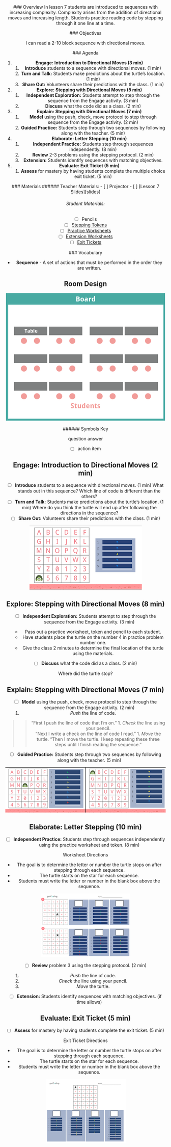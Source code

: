 <header class='header' title='Directional Moves' subtitle='Lesson 7'/>

<notable>
<iconp src='/icons/activity.png'>### Overview</iconp>
In lesson 7 students are introduced to sequences with increasing complexity. Complexity arises from the addition of directional moves and increasing length. Students practice reading code by stepping through it one line at a time.


<iconp src='/icons/objectives.png'>### Objectives</iconp>

I can read a 2-10 block sequence with directional moves.

<iconp src='/icons/agenda.png'>### Agenda</iconp>

1. **Engage: Introduction to Directional Moves (3 min)**
	1. **Introduce** students to a sequence with directional moves. (1 min)
	1. **Turn and Talk:** Students make predictions about the turtle’s location. (1 min)
	1. **Share Out:** Volunteers share their predictions with the class. (1 min)
1. **Explore: Stepping  with Directional Moves (5 min)**
	1. **Independent Exploration:** Students attempt to step through the sequence from the Engage activity. (3 min)
	1. **Discuss** what the code did as a class. (2 min)
1. **Explain: Stepping with Directional Moves (7 min)**
	1. **Model** using the push, check, move protocol to step through sequence from the Engage activity. (2 min)
	1. **Guided Practice:** Students step through two sequences by following along with the teacher. (5 min)
1. **Elaborate: Letter Stepping (10 min)**
	1. **Independent Practice:** Students step through sequences independently. (8 min)
	1. **Review** 2-3 problems using the stepping protocol. (2 min)
	1. **Extension:** Students identify sequences with matching objectives.
1. **Evaluate: Exit Ticket (5 min)**
	1. **Assess** for mastery by having students complete the multiple choice exit ticket. (5 min)

<note>
<iconp src='/icons/materials.png'>### Materials</iconp>
###### Teacher Materials:
- [ ] Projector
- [ ] [Lesson 7 Slides][slides]

###### Student Materials:
- [ ] Pencils
- [ ] [Stepping Tokens][token]
- [ ] [Practice Worksheets][prac-worksheet]
- [ ] [Extension Worksheets][ext-worksheet]
- [ ] [Exit Tickets][exit-ticket]

<iconp src='/icons/vocab.png'>### Vocabulary</iconp>

- **Sequence** - A set of actions that must be performed in the order they are written.

</note>

<pagebreak/>

## Room Design

![room](./images/layout-tables.png)

<note borderLeft='2px solid green' mt='2em'>
###### Symbols Key

<iconp ml='1.65em' type='question'>question</iconp>
<iconp ml='1.65em' type='answer'>answer</iconp>
- [ ] action item
</note>

<pagebreak/>

## Engage: Introduction to Directional Moves (2 min)

- [ ] **Introduce** students to a sequence with directional moves. (1 min)
<iconp type='question'>What stands out in this sequence?</iconp>
<iconp type='question'>Which line of code is different than the others?</iconp>
- [ ] **Turn and Talk:** Students make predictions about the turtle’s location. (1 min)
<iconp type='question'>Where do you think the turtle will end up after following the directions in the sequence?</iconp>
- [ ] **Share Out:** Volunteers share their predictions with the class. (1 min)

![engage](./images/engage.png)

## Explore: Stepping with Directional Moves (8 min)

- [ ] **Independent Exploration:** Students attempt to step through the sequence from the Engage activity. (3 min)
	- Pass out a practice worksheet, token and pencil to each student.
	- Have students place the turtle on the number 4 in practice problem number one.
	- Give the class 2 minutes to determine the final location of the turtle using the materials.

- [ ] **Discuss** what the code did as a class. (2 min)

<iconp type='question'>Where did the turtle stop?</iconp>


## Explain: Stepping with Directional Moves (7 min)
- [ ] **Model** using the push, check, move protocol to step through the sequence from the Engage activity. (2 min)
	1. *Push* the line of code.
> > “First I push the line of code that I’m on.”
	1. *Check* the line using your pencil.  
> > “Next I write a check on the line of code I read.”
	1. *Move* the turtle.
> > “Then I move the turtle. I keep repeating these three steps until I finish reading the sequence.”
- [ ] **Guided Practice:** Students step through two sequences by following along with the teacher. (5 min)

![explain](./images/explain.png)

## Elaborate: Letter Stepping (10 min)

- [ ] **Independent Practice:** Students step through sequences independently using the practice worksheet and token. (8 min)

Worksheet Directions
- The goal is to determine the letter or number the turtle stops on after stepping through each sequence.
- The turtle starts on the star for each sequence.
- Students must write the letter or number in the blank box above the sequence.

![elaborate](./images/elaborate.png)

- [ ] **Review** problem 3 using the stepping protocol. (2 min)
	1. *Push* the line of code.
	2. *Check* the line using your pencil.  
	3. *Move* the turtle.

- [ ] **Extension:** Students identify sequences with matching objectives. (if time allows)

## Evaluate: Exit Ticket (5 min)
- [ ] **Assess** for mastery by having students complete the exit ticket. (5 min)

Exit Ticket Directions
- The goal is to determine the letter or number the turtle stops on after stepping through each sequence.
- The turtle starts on the star for each sequence.
- Students must write the letter or number in the blank box above the sequence.

![evaluate](./images/evaluate.png)

</notable>

[slides]: https://docs.google.com/presentation/d/1W-ehnZViCMxEJnQFkLCtYbKpLUmcZkpdNC4pOARmUjo/edit
[token]: https://drive.google.com/file/d/0B48_2vIyABiobmRPbGJMN2s2VUU/view
[prac-worksheet]: https://drive.google.com/file/d/0B48_2vIyABiobWF2QWYxVW95akk/view
[ext-worksheet]: https://drive.google.com/file/d/0B48_2vIyABiodEkxMHp0QjhFUE0/view
[exit-ticket]: https://drive.google.com/file/d/0B48_2vIyABioM1VJTGxnZmJ0T3c/view
